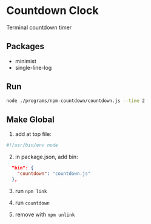 # Countdown Clock

Terminal countdown timer

## Packages

- minimist
- single-line-log

## Run

```bash
node ./programs/npm-countdown/countdown.js --time 2
```

## Make Global

1. add at top file:

```js
#!/usr/bin/env node

```

2. in package.json, add bin:

```json
  "bin": {
    "countdown": "countdown.js"
  },
```

3. run `npm link`

4. run `countdown`

5. remove with `npm unlink`
